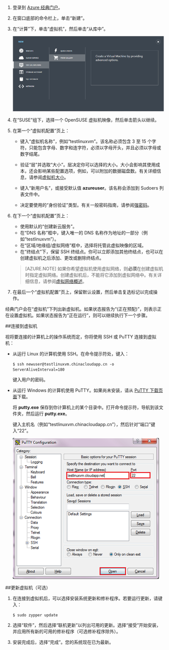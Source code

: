 <properties writer="kathydav" editor="tysonn" manager="timlt" />

1. 登录到 [Azure 经典门户](http://manage.windowsazure.cn)。

2. 在窗口底部的命令栏上，单击“新建”。

3. 在“计算”下，单击“虚拟机”，然后单击“从库中”。

	![新建虚拟机][Image1]

4. 在“SUSE”组下，选择一个 OpenSUSE 虚拟机映像，然后单击箭头以继续。

5. 在第一个“虚拟机配置”页上：

	- 键入“虚拟机名称”，例如“testlinuxvm”。该名称必须包含 3 至 15 个字符，只能包含字母、数字和连字符，必须以字母开头，并且必须以字母或数字结尾。

	- 验证“层”并选取“大小”。层决定你可以选择的大小。大小会影响其使用成本，还会影响某些配置选项，例如，可以附加的数据磁盘数。有关详细信息，请参阅[虚拟机大小](/documentation/articles/virtual-machines-windows-sizes)。
	- 键入“新用户名”，或接受默认值 **azureuser**。该名称会添加到 Sudoers 列表文件中。
	- 决定要使用的“身份验证”类型。有关一般密码指南，请参阅[强密码](http://msdn.microsoft.com/zh-cn/library/ms161962.aspx)。

6. 在下一个“虚拟机配置”页上：

	- 使用默认的“创建新云服务”。
	- 在“DNS 名称”框中，键入唯一的 DNS 名称作为地址的一部分（例如“testlinuxvm”）。
	- 在“区域/地缘组/虚拟网络”框中，选择将托管此虚拟映像的区域。
	- 在“终结点”下，保留 SSH 终结点。你可以立即添加其他终结点，也可以在创建虚拟机之后添加、更改或删除终结点。

	>[AZURE.NOTE] 如果你希望虚拟机使用虚拟网络，则**必须**在创建虚拟机时指定虚拟网络。创建虚拟机后，不能将它添加到虚拟网络中。有关详细信息，请参阅[虚拟网络概述](/documentation/articles/virtual-networks-overview)。

7.	在最后一个“虚拟机配置”页上，保留默认设置，然后单击复选标记以完成操作。

经典门户会在“虚拟机”下列出新虚拟机。如果状态报告为“(正在预配)”，则表示正在设置虚拟机。如果状态报告为“正在运行”，则可以继续执行下一个步骤。

##连接到虚拟机

视将要连接的计算机上的操作系统而定，你将使用 SSH 或 PuTTY 连接到虚拟机：

- 从运行 Linux 的计算机使用 SSH。在命令提示符处，键入：

	`$ ssh newuser@testlinuxvm.chinacloudapp.cn -o ServerAliveInterval=180`

	键入用户的密码。

- 从运行 Windows 的计算机使用 PuTTY。如果尚未安装，请从 [PuTTY 下载页面][PuTTYDownload]下载。

	将 **putty.exe** 保存到你计算机上的某个目录中。打开命令提示符，导航到该文件夹，然后运行 **putty.exe**。

	键入主机名（例如“testlinuxvm.chinacloudapp.cn”），然后针对“端口”键入“22”。

	![PuTTY 屏幕][Image6]

##更新虚拟机（可选）

1. 在连接到虚拟机后，可以选择安装系统更新和修补程序。若要运行更新，请键入：

	`$ sudo zypper update`

2. 选择“软件”，然后选择“联机更新”以列出可用的更新。选择“接受”开始安装，并应用所有新的可用的修补程序（可选修补程序除外）。

3. 安装完成后，选择“完成”。您的系统现在已为最新。

[PuTTYDownload]: http://www.puttyssh.org/download.html

[Image1]: ./media/create-and-configure-opensuse-vm-in-portal/CreateVM.png

[Image6]: ./media/create-and-configure-opensuse-vm-in-portal/putty.png

<!---HONumber=Mooncake_0314_2016-->